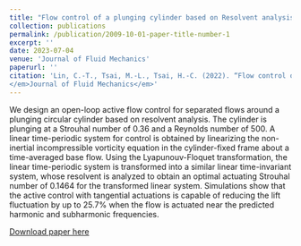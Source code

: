```yaml
---
title: "Flow control of a plunging cylinder based on Resolvent analysis"
collection: publications
permalink: /publication/2009-10-01-paper-title-number-1
excerpt: ''
date: 2023-07-04
venue: 'Journal of Fluid Mechanics'
paperurl: ''
citation: 'Lin, C.-T., Tsai, M.-L., Tsai, H.-C. (2022). “Flow control of a plunging cylinder based on Resolvent analysis”,
</em>Journal of Fluid Mechanics</em>'
---
```

We design an open-loop active flow control for separated flows around a plunging circular cylinder based on resolvent analysis. The cylinder is plunging at a Strouhal number of 0.36 and a Reynolds number of 500. A linear time-periodic system for control is obtained by linearizing the non-inertial incompressible vorticity equation in the cylinder-fixed frame about a time-averaged base flow. Using the Lyapunouv-Floquet transformation, the linear time-periodic system is transformed into a similar linear time-invariant system, whose resolvent is analyzed to obtain an optimal actuating Strouhal number of 0.1464 for the transformed linear system. Simulations show that the active control with tangential actuations is capable of reducing the lift fluctuation by up to 25.7% when the flow is actuated near the predicted harmonic and subharmonic frequencies.

[Download paper here](http://academicpages.github.io/files/paper1.pdf)

